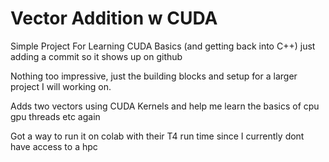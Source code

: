 # Vector Addition w CUDA
Simple Project For Learning CUDA Basics (and getting back into C++)
just adding a commit so it shows up on github

Nothing too impressive, just the building blocks and setup for a larger project I will working on.

Adds two vectors using CUDA Kernels and help me learn the basics of cpu gpu threads etc again

Got a way to run it on colab with their T4 run time since I currently dont have access to a hpc 
